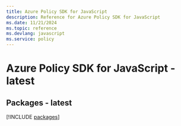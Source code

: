 ```yaml
---
title: Azure Policy SDK for JavaScript
description: Reference for Azure Policy SDK for JavaScript
ms.date: 11/21/2024
ms.topic: reference
ms.devlang: javascript
ms.service: policy
---
```

# Azure Policy SDK for JavaScript - latest
## Packages - latest
[!INCLUDE [packages](policy-index.md)]